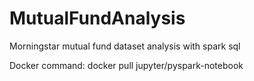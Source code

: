 # MutualFundAnalysis
Morningstar mutual fund dataset analysis with spark sql


Docker command:
docker pull jupyter/pyspark-notebook
